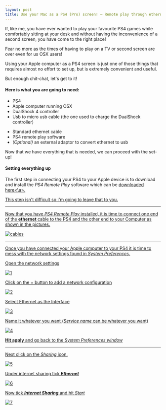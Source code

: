 ```yaml
---
layout: post
title: Use your Mac as a PS4 (Pro) screen! – Remote play through ethernet cable on OSX!
---
```


If, like me, you have ever wanted to play your favourite PS4 games while comfortably sitting at your desk and without having the inconvenience of a second screen, you have come to the right place!

Fear no more as the times of having to play on a TV or second screen are over even for us OSX users!

Using your Apple computer as a PS4 screen is just one of those things that requires almost no effort to set up, but is extremely convenient and useful.

But enough chit-chat, let's get to it!

#### **Here is what you are going to need**:

* PS4
* Apple computer running OSX
* DualShock 4 controller
* Usb to micro usb cable (the one used to charge the DualShock controller)

- Standard ethernet cable
- PS4 remote play software
- *(Optional)* an external adaptor to convert ethernet to usb

Now that we have everything that is needed, we can proceed with the set-up!

#### Setting everything up

The first step in connecting your PS4 to your Apple device is to download and install the *PS4 Remote Play* software which can be <a href="https://remoteplay.dl.playstation.net/remoteplay/lang/en/index.html">downloaded here<\a>.

This step isn't difficult so I'm going to leave that to you.

---

Now that you have *PS4 Remote Play* installed, it is time to connect one end of the **ethernet** cable to the PS4 and the other end to your Computer as shown in the pictures.

![cables](/images/posts/2019-5-14-Use-mac-as-PS4-screen-images/cables.jpg)

---

Once you have connected your Apple computer to your PS4 it is time to mess with the network settings found in *System Preferences*.

Open the network settings

![1](/images/posts/2019-5-14-Use-mac-as-PS4-screen-images/1.png)

Click on the + button to add a network configuration

![2](/images/posts/2019-5-14-Use-mac-as-PS4-screen-images/2.png)

Select Ethernet as the Interface

![3](/images/posts/2019-5-14-Use-mac-as-PS4-screen-images/3.png)

Name it whatever you want (*Service name* can be whatever you want)

![4](/images/posts/2019-5-14-Use-mac-as-PS4-screen-images/4.png)

**Hit apply** and go back to the *System Preferences window*

---

Next click on the *Sharing* icon.

![5](/images/posts/2019-5-14-Use-mac-as-PS4-screen-images/5.png)

Under internet sharing tick ***Ethernet***

![6](/images/posts/2019-5-14-Use-mac-as-PS4-screen-images/6.png)

Now tick ***Internet Sharing*** and hit *Start*

![7](/images/posts/2019-5-14-Use-mac-as-PS4-screen-images/7.png)
